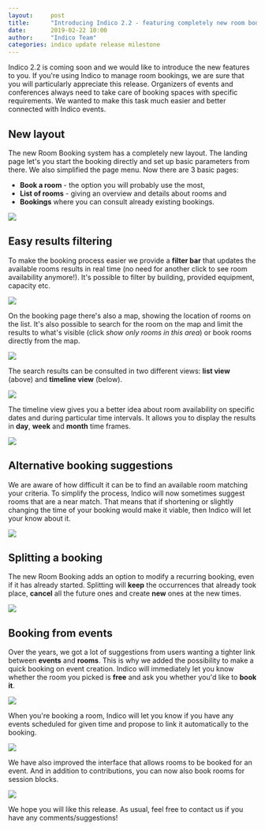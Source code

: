 ```yaml
---
layout:     post
title:      "Introducing Indico 2.2 - featuring completely new room booking system!"
date:       2019-02-22 10:00
author:     "Indico Team"
categories: indico update release milestone
---
```


Indico 2.2 is coming soon and we would like to introduce the new features to you. If you're using Indico to manage room bookings, we are sure that you will particularly appreciate this release.
Organizers of events and conferences always need to take care of booking spaces with specific requirements. We wanted to make this task much easier and better connected with Indico events.

## New layout

The new Room Booking system has a completely new layout. The landing page let's you start the booking directly and set up basic parameters from there. We also simplified the page menu. Now there are 3 basic pages:
 * **Book a room** - the option you will probably use the most,
 * **List of rooms** - giving an overview and details about rooms and
 * **Bookings** where you can consult already existing bookings.

![](/assets/2019-02-22-indico-2-2-news/landing.png)

## Easy results filtering

To make the booking process easier we provide a **filter bar** that updates the available rooms results in real time (no need for another click to see room availability anymore!). It's possible to filter by building, provided equipment, capacity etc.

![](/assets/2019-02-22-indico-2-2-news/filter.png)

On the booking page there's also a map, showing the location of rooms on the list. It's also possible to search for the room on the map and limit the results to what's visible (click *show only rooms in this area*) or book rooms directly from the map.

![](/assets/2019-02-22-indico-2-2-news/bookroom.png)

The search results can be consulted in two different views: **list view** (above) and **timeline view** (below).

![](/assets/2019-02-22-indico-2-2-news/timeline1.png)

The timeline view gives you a better idea about room availability on specific dates and during particular time intervals. It allows you to display the results in **day**, **week** and **month** time frames.

![](/assets/2019-02-22-indico-2-2-news/timeline2.png)

## Alternative booking suggestions

We are aware of how difficult it can be to find an available room matching your criteria. To simplify the process, Indico will now sometimes suggest rooms that are a near match. That means that if shortening or slightly changing the time of your booking would make it viable, then Indico will let your know about it.

![](/assets/2019-02-22-indico-2-2-news/planb.png)

## Splitting a booking

The new Room Booking adds an option to modify a recurring booking, even if it has already started. Splitting  will **keep** the occurrences that already took place, **cancel** all the future ones and create **new** ones at the new times.

![](/assets/2019-02-22-indico-2-2-news/splitting.png)

## Booking from events

Over the years, we got a lot of suggestions from users wanting a tighter link between **events** and **rooms**. This is why we added the possibility to make a quick booking on event creation. Indico will immediately let you know whether the room you picked is **free** and ask you whether you'd like to **book it**.

![](/assets/2019-02-22-indico-2-2-news/eventlink1.png)

When you're booking a room, Indico will let you know if you have any events scheduled for given time and propose to link it automatically to the booking.

![](/assets/2019-02-22-indico-2-2-news/eventlink2.png)

We have also improved the interface that allows rooms to be booked for an event. And in addition to contributions, you can now also book rooms for session blocks.

![](/assets/2019-02-22-indico-2-2-news/eventlink3.png)

We hope you will like this release. As usual, feel free to contact us if you have any comments/suggestions!
